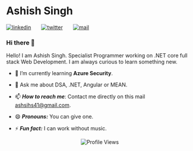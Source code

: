 # Ashish Singh

[![linkedin](https://github.com/arpit-dwivedi/arpit-dwivedi.github.io/blob/master/assets/img/Webp.net-resizeimage.png)](https://www.linkedin.com/in/ashish8298/)&nbsp;&nbsp;&nbsp;&nbsp;&nbsp;&nbsp;&nbsp;[![twitter](https://github.com/arpit-dwivedi/arpit-dwivedi.github.io/blob/master/assets/img/ttt.png)](https://twitter.com/ashsihs41)&nbsp;&nbsp;&nbsp;&nbsp;&nbsp;&nbsp;&nbsp;[![mail](https://github.com/arpit-dwivedi/arpit-dwivedi/blob/master/m1.png)](mailto:ashsihs41@gmail.com)

### Hi there 👋

Hello! I am Ashish Singh. Specialist Programmer working on .NET core full stack Web Development. I am always curious to learn something new.




- 🌱 I’m currently learning **Azure Security**.

- 💬 Ask me about DSA, .NET, Angular or MEAN.

- 📫 ***How to reach me***: Contact me directly on this mail [ashsihs41@gmail.com](mailto:ashsihs41@gmail.com).

- 😄 ***Pronouns:*** You can give one.

- ⚡ ***Fun fact:*** I can work without music. 


<p align="center"> <img src="https://komarev.com/ghpvc/?username=ashishsingh8298&label=Views&color=blue&style=plastic" alt="Profile Views" /> </p>
